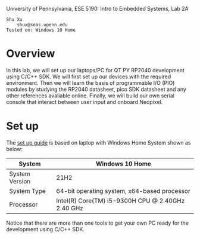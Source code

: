 University of Pennsylvania, ESE 5190: Intro to Embedded Systems, Lab 2A

    Shu Xu
        shux@seas.upenn.edu
    Tested on: Windows 10 Home

# Overview
In this lab, we will set up our laptops/PC for QT PY RP2040 development using C/C++ SDK. We will first set up our devices with the required environment. Then we will learn the basis of programmable I/O (PIO) modules by studying the RP2040 datasheet, pico SDK datasheet and any other references avaliable online. Finally, we will build our own serial console that interact between user input and onboard Neopixel.

# Set up
The [set up guide](https://github.com/shux3/ese5190_lab2_setups/blob/main/README.md) is based on laptop with Windows Home System shown as below:

  |System        |               Windows 10 Home                   |
  |--------------|-------------------------------------------------|
  |System Version|			21H2			   |
  |System Type	 |   64-bit operating system, x64-based processor  |
  |Processor     |Intel(R) Core(TM) i5-9300H CPU @ 2.40GHz 2.40 GHz|
  
  Notice that there are more than one tools to get your own PC ready for the development using C/C++ SDK.
  
  #

